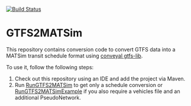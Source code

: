 [![Build Status](https://travis-ci.org/matsim-org/GTFS2MATSim.svg?branch=master)](https://travis-ci.org/matsim-org/GTFS2MATSim)

# GTFS2MATSim

This repository contains conversion code to convert GTFS data into a MATSim transit schedule format using [conveyal gtfs-lib](https://github.com/conveyal/gtfs-lib). 

To use it, follow the following steps:
1) Check out this repository using an IDE and add the project via Maven.
2) Run [RunGTFS2MATSim](https://github.com/matsim-org/GTFS2MATSim/blob/master/src/main/java/org/matsim/contrib/gtfs/RunGTFS2MATSim.java) to get only a schedule conversion or [RunGTFS2MATSimExample](https://github.com/matsim-org/GTFS2MATSim/blob/master/src/main/java/org/matsim/contrib/gtfs/RunGTFS2MATSimExample.java) if you also require a vehicles file and an additional PseudoNetwork.
